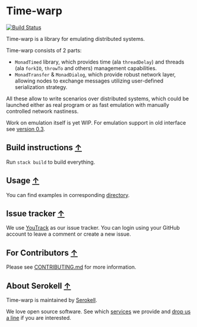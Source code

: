 # Time-warp

[![Build Status](https://travis-ci.org/serokell/time-warp.svg?branch=master)](https://travis-ci.org/serokell/time-warp)

Time-warp is a library for emulating distributed systems.

Time-warp consists of 2 parts:

* `MonadTimed` library, which provides time (ala `threadDelay`) and
threads (ala `forkIO`, `throwTo` and others) management capabilities.
* `MonadTransfer` & `MonadDialog`, which provide robust network layer,
allowing nodes to exchange messages utilizing user-defined serialization
strategy.

All these allow to write scenarios over distributed systems, which could be
launched either as real program or as fast emulation with manually controlled
network nastiness.

Work on emulation itself is yet WIP. For emulation support in old interface see
[version 0.3](../../tree/version-0.3).

## Build instructions [↑](#time-warp)

Run `stack build` to build everything.

## Usage [↑](#time-warp)

You can find examples in corresponding [directory](/examples).

## Issue tracker [↑](#time-warp)

We use [YouTrack](https://issues.serokell.io/issues/TW) as our issue
tracker. You can login using your GitHub account to leave a comment or
create a new issue.

## For Contributors [↑](#time-warp)

Please see [CONTRIBUTING.md](/.github/CONTRIBUTING.md) for more information.

## About Serokell [↑](#time-warp)

Time-warp is maintained by [Serokell](https://serokell.io/).

We love open source software.
See which [services](https://serokell.io/#services) we provide and [drop us a line](mailto:hi@serokell.io) if you are interested.
